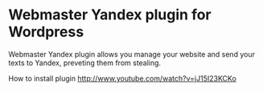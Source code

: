 Webmaster Yandex plugin for Wordpress
=================================

Webmaster Yandex plugin allows you manage your website and send your texts to Yandex, preveting them from stealing.

How to install plugin http://www.youtube.com/watch?v=jJ15I23KCKo
